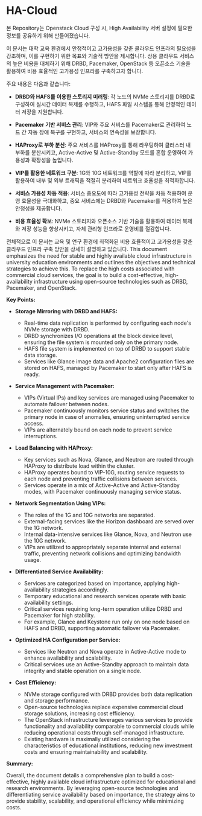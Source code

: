 # HA-Cloud

본 Repository는 Openstack Cloud 구성 시, High Availability 서버 설정에 필요한 정보를 공유하기 위해 만들어졌습니다.

이 문서는 대학 교육 환경에서 안정적이고 고가용성을 갖춘 클라우드 인프라의 필요성을 강조하며, 이를 구현하기 위한 목표와 기술적 방안을 제시합니다. 상용 클라우드 서비스의 높은 비용을 대체하기 위해 DRBD, Pacemaker, OpenStack 등 오픈소스 기술을 활용하여 비용 효율적인 고가용성 인프라를 구축하고자 합니다.

주요 내용은 다음과 같습니다:

- **DRBD와 HAFS를 이용한 스토리지 미러링**: 각 노드의 NVMe 스토리지를 DRBD로 구성하여 실시간 데이터 복제를 수행하고, HAFS 파일 시스템을 통해 안정적인 데이터 저장을 지원합니다.

- **Pacemaker 기반 서비스 관리**: VIP와 주요 서비스를 Pacemaker로 관리하여 노드 간 자동 장애 복구를 구현하고, 서비스의 연속성을 보장합니다.

- **HAProxy로 부하 분산**: 주요 서비스를 HAProxy를 통해 라우팅하여 클러스터 내 부하를 분산시키고, Active-Active 및 Active-Standby 모드를 혼합 운영하여 가용성과 확장성을 높입니다.

- **VIP를 활용한 네트워크 구분**: 1G와 10G 네트워크를 역할에 따라 분리하고, VIP를 활용하여 내부 및 외부 트래픽을 적절히 분리하여 네트워크 효율성을 최적화합니다.

- **서비스 가용성 차등 적용**: 서비스 중요도에 따라 고가용성 전략을 차등 적용하여 운영 효율성을 극대화하고, 중요 서비스에는 DRBD와 Pacemaker를 적용하여 높은 안정성을 제공합니다.

- **비용 효율성 확보**: NVMe 스토리지와 오픈소스 기반 기술을 활용하여 데이터 복제와 저장 성능을 향상시키고, 자체 관리형 인프라로 운영비를 절감합니다.

전체적으로 이 문서는 교육 및 연구 환경에 최적화된 비용 효율적이고 고가용성을 갖춘 클라우드 인프라 구축 방안을 상세히 설명하고 있습니다.
This document emphasizes the need for stable and highly available cloud infrastructure in university education environments and outlines the objectives and technical strategies to achieve this. To replace the high costs associated with commercial cloud services, the goal is to build a cost-effective, high-availability infrastructure using open-source technologies such as DRBD, Pacemaker, and OpenStack.

**Key Points:**

- **Storage Mirroring with DRBD and HAFS:**
  - Real-time data replication is performed by configuring each node's NVMe storage with DRBD.
  - DRBD synchronizes I/O operations at the block device level, ensuring the file system is mounted only on the primary node.
  - HAFS file system is implemented on top of DRBD to support stable data storage.
  - Services like Glance image data and Apache2 configuration files are stored on HAFS, managed by Pacemaker to start only after HAFS is ready.

- **Service Management with Pacemaker:**
  - VIPs (Virtual IPs) and key services are managed using Pacemaker to automate failover between nodes.
  - Pacemaker continuously monitors service status and switches the primary node in case of anomalies, ensuring uninterrupted service access.
  - VIPs are alternately bound on each node to prevent service interruptions.

- **Load Balancing with HAProxy:**
  - Key services such as Nova, Glance, and Neutron are routed through HAProxy to distribute load within the cluster.
  - HAProxy operates bound to VIP-10G, routing service requests to each node and preventing traffic collisions between services.
  - Services operate in a mix of Active-Active and Active-Standby modes, with Pacemaker continuously managing service status.

- **Network Segmentation Using VIPs:**
  - The roles of the 1G and 10G networks are separated.
  - External-facing services like the Horizon dashboard are served over the 1G network.
  - Internal data-intensive services like Glance, Nova, and Neutron use the 10G network.
  - VIPs are utilized to appropriately separate internal and external traffic, preventing network collisions and optimizing bandwidth usage.

- **Differentiated Service Availability:**
  - Services are categorized based on importance, applying high-availability strategies accordingly.
  - Temporary educational and research services operate with basic availability settings.
  - Critical services requiring long-term operation utilize DRBD and Pacemaker for high stability.
  - For example, Glance and Keystone run only on one node based on HAFS and DRBD, supporting automatic failover via Pacemaker.

- **Optimized HA Configuration per Service:**
  - Services like Neutron and Nova operate in Active-Active mode to enhance availability and scalability.
  - Critical services use an Active-Standby approach to maintain data integrity and stable operation on a single node.

- **Cost Efficiency:**
  - NVMe storage configured with DRBD provides both data replication and storage performance.
  - Open-source technologies replace expensive commercial cloud storage solutions, increasing cost efficiency.
  - The OpenStack infrastructure leverages various services to provide functionality and availability comparable to commercial clouds while reducing operational costs through self-managed infrastructure.
  - Existing hardware is maximally utilized considering the characteristics of educational institutions, reducing new investment costs and ensuring maintainability and scalability.

**Summary:**

Overall, the document details a comprehensive plan to build a cost-effective, highly available cloud infrastructure optimized for educational and research environments. By leveraging open-source technologies and differentiating service availability based on importance, the strategy aims to provide stability, scalability, and operational efficiency while minimizing costs.
